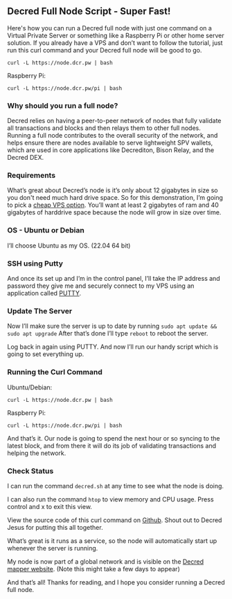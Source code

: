 ## Decred Full Node Script - Super Fast!

Here's how you can run a Decred full node with just one command on a Virtual Private Server or something like a Raspberry Pi or other home server solution. If you already have a VPS and don’t want to follow the tutorial, just run this curl command and your Decred full node will be good to go.

`curl -L https://node.dcr.pw | bash`

Raspberry Pi:

`curl -L https://node.dcr.pw/pi | bash`

### Why should you run a full node?

Decred relies on having a peer-to-peer network of nodes that fully validate all transactions and blocks and then relays them to other full nodes. Running a full node contributes to the overall security of the network, and helps ensure there are nodes available to serve lightweight SPV wallets, which are used in core applications like Decrediton, Bison Relay, and the Decred DEX.

### Requirements

What’s great about Decred’s node is it’s only about 12 gigabytes in size so you don't need much hard drive space. So for this demonstration, I’m going to pick a [cheap VPS option](https://www.racknerd.com/NewYear/?__cf_chl_tk=QXYDnnt.65Iw9tYB5Cwi3kEhfVONX5wsPpYiPS.qCeQ-1712965943-0.0.1.1-1194). You’ll want at least 2 gigabytes of ram and 40 gigabytes of harddrive space because the node will grow in size over time.

### OS - Ubuntu or Debian

I’ll choose Ubuntu as my OS. (22.04 64 bit)

### SSH using Putty

And once its set up and I’m in the control panel, I’ll take the IP address and password they give me and securely connect to my VPS using an application called [PUTTY](https://putty.org/).

### Update The Server

Now I’ll make sure the server is up to date by running `sudo apt update && sudo apt upgrade` After that’s done I’ll type `reboot` to reboot the server.

Log back in again using PUTTY. And now I’ll run our handy script which is going to set everything up.

### Running the Curl Command

Ubuntu/Debian:

`curl -L https://node.dcr.pw | bash`

Raspberry Pi:

`curl -L https://node.dcr.pw/pi | bash`

And that’s it. Our node is going to spend the next hour or so syncing to the latest block, and from there it will do its job of validating transactions and helping the network.

### Check Status

I can run the command `decred.sh` at any time to see what the node is doing.

I can also run the command `htop` to view memory and CPU usage. Press control and x to exit this view.

View the source code of this curl command on [Github](https://github.com/jzbz/dcr-node/blob/master/index.html). Shout out to Decred Jesus for putting this all together.

What’s great is it runs as a service, so the node will automatically start up whenever the server is running.

My node is now part of a global network and is visible on the [Decred mapper website](https://nodes.jholdstock.uk/). (Note this might take a few days to appear)

And that’s all! Thanks for reading, and I hope you consider running a Decred full node.
